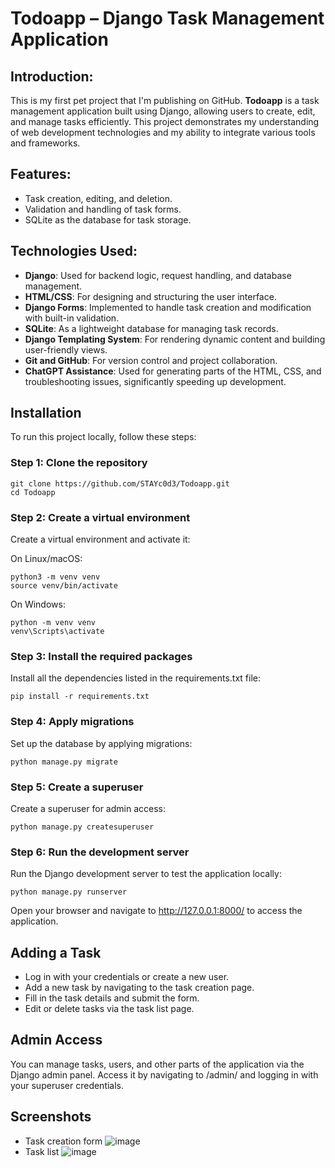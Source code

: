 # Todoapp – Django Task Management Application

## Introduction:
This is my first pet project that I'm publishing on GitHub. **Todoapp** is a task management application built using Django, allowing users to create, edit, and manage tasks efficiently. This project demonstrates my understanding of web development technologies and my ability to integrate various tools and frameworks.

## Features:
- Task creation, editing, and deletion.
- Validation and handling of task forms.
- SQLite as the database for task storage.

## Technologies Used:
- **Django**: Used for backend logic, request handling, and database management.
- **HTML/CSS**: For designing and structuring the user interface.
- **Django Forms**: Implemented to handle task creation and modification with built-in validation.
- **SQLite**: As a lightweight database for managing task records.
- **Django Templating System**: For rendering dynamic content and building user-friendly views.
- **Git and GitHub**: For version control and project collaboration.
- **ChatGPT Assistance**: Used for generating parts of the HTML, CSS, and troubleshooting issues, significantly speeding up development.

## Installation

To run this project locally, follow these steps:

### Step 1: Clone the repository
```
git clone https://github.com/STAYc0d3/Todoapp.git
cd Todoapp
```
### Step 2: Create a virtual environment
Create a virtual environment and activate it:

On Linux/macOS:
```
python3 -m venv venv
source venv/bin/activate
```
On Windows:
```
python -m venv venv
venv\Scripts\activate
```
### Step 3: Install the required packages
Install all the dependencies listed in the requirements.txt file:
```
pip install -r requirements.txt
```
### Step 4: Apply migrations
Set up the database by applying migrations:
```
python manage.py migrate
```
### Step 5: Create a superuser
Create a superuser for admin access:
```
python manage.py createsuperuser
```
### Step 6: Run the development server
Run the Django development server to test the application locally:
```
python manage.py runserver
```
Open your browser and navigate to http://127.0.0.1:8000/ to access the application.

## Adding a Task
- Log in with your credentials or create a new user.
- Add a new task by navigating to the task creation page.
- Fill in the task details and submit the form.
- Edit or delete tasks via the task list page.
## Admin Access
You can manage tasks, users, and other parts of the application via the Django admin panel. Access it by navigating to /admin/ and logging in with your superuser credentials.
## Screenshots
- Task creation form ![image](https://github.com/user-attachments/assets/d47e2a56-2f9e-49e7-bc92-8d2cc0711bba)
- Task list ![image](https://github.com/user-attachments/assets/1c9be02f-dcd1-4581-9cfc-5257a1fcbdd9)


